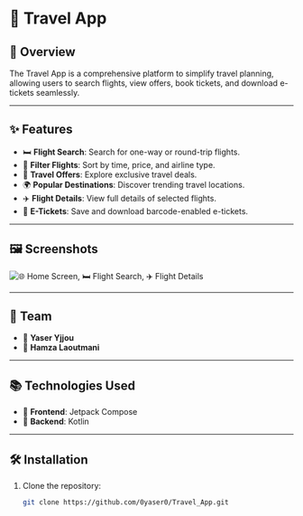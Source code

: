 # 🏢 Travel App

## 🔄 Overview
The Travel App is a comprehensive platform to simplify travel planning, allowing users to search flights, view offers, book tickets, and download e-tickets seamlessly.

---

## ✨ Features
- 🛏️ **Flight Search**: Search for one-way or round-trip flights.
- 🔀 **Filter Flights**: Sort by time, price, and airline type.
- 🌟 **Travel Offers**: Explore exclusive travel deals.
- 🌍 **Popular Destinations**: Discover trending travel locations.
- ✈️ **Flight Details**: View full details of selected flights.
- 📄 **E-Tickets**: Save and download barcode-enabled e-tickets.

---

## 🖼️ Screenshots
![🌐 Home Screen, 🛏️ Flight Search, ✈️ Flight Details](./travelapp.png)

---

## 👥 Team
- 🔹 **Yaser Yjjou**
- 🔹 **Hamza Laoutmani**

---

## 📚 Technologies Used
- 🔧 **Frontend**: Jetpack Compose
- 🔧 **Backend**: Kotlin

---

## 🛠️ Installation
1. Clone the repository:
   ```bash
   git clone https://github.com/0yaser0/Travel_App.git
   ```

